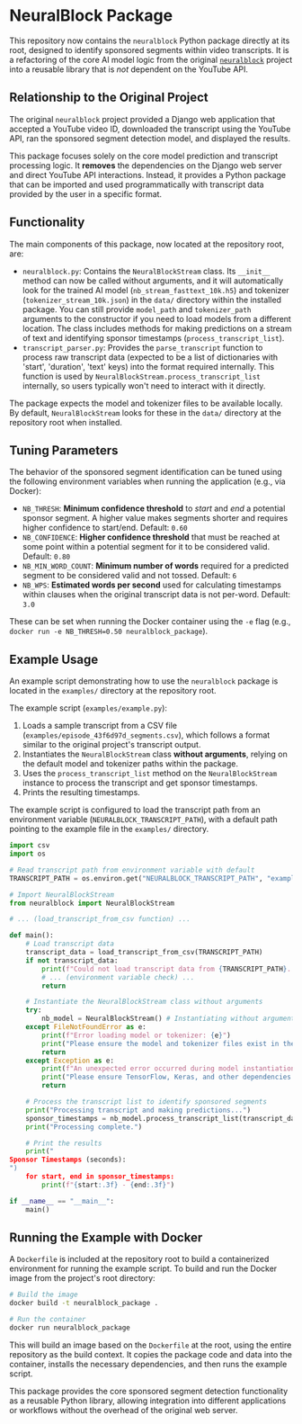 # NeuralBlock Package

This repository now contains the `neuralblock` Python package directly at its root, designed to identify sponsored segments within video transcripts. It is a refactoring of the core AI model logic from the original [`neuralblock`](https://github.com/andrewzlee/NeuralBlock) project into a reusable library that is *not* dependent on the YouTube API.

## Relationship to the Original Project

The original `neuralblock` project provided a Django web application that accepted a YouTube video ID, downloaded the transcript using the YouTube API, ran the sponsored segment detection model, and displayed the results.

This package focuses solely on the core model prediction and transcript processing logic. It **removes** the dependencies on the Django web server and direct YouTube API interactions. Instead, it provides a Python package that can be imported and used programmatically with transcript data provided by the user in a specific format.

## Functionality

The main components of this package, now located at the repository root, are:

-   `neuralblock.py`: Contains the `NeuralBlockStream` class. Its `__init__` method can now be called without arguments, and it will automatically look for the trained AI model (`nb_stream_fasttext_10k.h5`) and tokenizer (`tokenizer_stream_10k.json`) in the `data/` directory within the installed package. You can still provide `model_path` and `tokenizer_path` arguments to the constructor if you need to load models from a different location. The class includes methods for making predictions on a stream of text and identifying sponsor timestamps (`process_transcript_list`).
-   `transcript_parser.py`: Provides the `parse_transcript` function to process raw transcript data (expected to be a list of dictionaries with 'start', 'duration', 'text' keys) into the format required internally. This function is used by `NeuralBlockStream.process_transcript_list` internally, so users typically won't need to interact with it directly.

The package expects the model and tokenizer files to be available locally. By default, `NeuralBlockStream` looks for these in the `data/` directory at the repository root when installed.

## Tuning Parameters

The behavior of the sponsored segment identification can be tuned using the following environment variables when running the application (e.g., via Docker):

-   `NB_THRESH`: **Minimum confidence threshold** to *start* and *end* a potential sponsor segment. A higher value makes segments shorter and requires higher confidence to start/end. Default: `0.60`
-   `NB_CONFIDENCE`: **Higher confidence threshold** that must be reached at some point within a potential segment for it to be considered valid. Default: `0.80`
-   `NB_MIN_WORD_COUNT`: **Minimum number of words** required for a predicted segment to be considered valid and not tossed. Default: `6`
-   `NB_WPS`: **Estimated words per second** used for calculating timestamps within clauses when the original transcript data is not per-word. Default: `3.0`

These can be set when running the Docker container using the `-e` flag (e.g., `docker run -e NB_THRESH=0.50 neuralblock_package`).

## Example Usage

An example script demonstrating how to use the `neuralblock` package is located in the `examples/` directory at the repository root.

The example script (`examples/example.py`):
1.  Loads a sample transcript from a CSV file (`examples/episode_43f6d97d_segments.csv`), which follows a format similar to the original project's transcript output.
2.  Instantiates the `NeuralBlockStream` class **without arguments**, relying on the default model and tokenizer paths within the package.
3.  Uses the `process_transcript_list` method on the `NeuralBlockStream` instance to process the transcript and get sponsor timestamps.
4.  Prints the resulting timestamps.

The example script is configured to load the transcript path from an environment variable (`NEURALBLOCK_TRANSCRIPT_PATH`), with a default path pointing to the example file in the `examples/` directory.

```python
import csv
import os

# Read transcript path from environment variable with default
TRANSCRIPT_PATH = os.environ.get("NEURALBLOCK_TRANSCRIPT_PATH", "examples/episode_43f6d97d_segments.csv")

# Import NeuralBlockStream
from neuralblock import NeuralBlockStream

# ... (load_transcript_from_csv function) ...

def main():
    # Load transcript data
    transcript_data = load_transcript_from_csv(TRANSCRIPT_PATH)
    if not transcript_data:
        print(f"Could not load transcript data from {TRANSCRIPT_PATH}. Please ensure the file exists and is correctly formatted.")
        # ... (environment variable check) ...
        return

    # Instantiate the NeuralBlockStream class without arguments
    try:
        nb_model = NeuralBlockStream() # Instantiating without arguments
    except FileNotFoundError as e:
        print(f"Error loading model or tokenizer: {e}")
        print("Please ensure the model and tokenizer files exist in the expected 'data/' directory within the package or provide custom paths.")
        return
    except Exception as e:
        print(f"An unexpected error occurred during model instantiation: {e}")
        print("Please ensure TensorFlow, Keras, and other dependencies are installed and the model/tokenizer files are valid.")
        return

    # Process the transcript list to identify sponsored segments
    print("Processing transcript and making predictions...")
    sponsor_timestamps = nb_model.process_transcript_list(transcript_data)
    print("Processing complete.")

    # Print the results
    print("
Sponsor Timestamps (seconds):
")
    for start, end in sponsor_timestamps:
        print(f"{start:.3f} - {end:.3f}")

if __name__ == "__main__":
    main()
```

## Running the Example with Docker

A `Dockerfile` is included at the repository root to build a containerized environment for running the example script. To build and run the Docker image from the project's root directory:

```bash
# Build the image
docker build -t neuralblock_package .

# Run the container
docker run neuralblock_package
```

This will build an image based on the `Dockerfile` at the root, using the entire repository as the build context. It copies the package code and data into the container, installs the necessary dependencies, and then runs the example script.

This package provides the core sponsored segment detection functionality as a reusable Python library, allowing integration into different applications or workflows without the overhead of the original web server.
